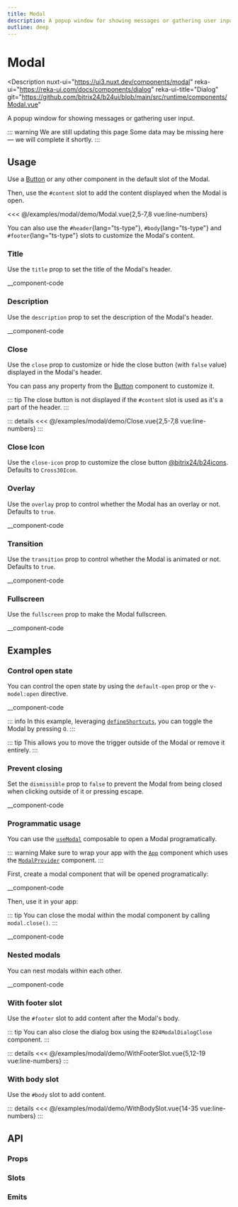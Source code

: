 ```yaml
---
title: Modal
description: A popup window for showing messages or gathering user input.
outline: deep
---
```

<script setup>
import ModalExample from '/examples/modal/Modal.vue';
import CloseExample from '/examples/modal/Close.vue';
import WithBodySlotExample from '/examples/modal/WithBodySlot.vue';
import WithFooterSlotExample from '/examples/modal/WithFooterSlot.vue';
</script>
# Modal

<Description
  nuxt-ui="https://ui3.nuxt.dev/components/modal"
  reka-ui="https://reka-ui.com/docs/components/dialog"
  reka-ui-title="Dialog"
  git="https://github.com/bitrix24/b24ui/blob/main/src/runtime/components/Modal.vue"
>
  A popup window for showing messages or gathering user input.
</Description>

::: warning We are still updating this page
Some data may be missing here — we will complete it shortly.
:::

## Usage

Use a [Button](/components/button) or any other component in the default slot of the Modal.

Then, use the `#content` slot to add the content displayed when the Modal is open.

<div class="lg:min-h-[160px]">
  <ClientOnly>
    <ModalExample />
  </ClientOnly>
</div>

<<< @/examples/modal/demo/Modal.vue{2,5-7,8 vue:line-numbers}

You can also use the `#header`{lang="ts-type"}, `#body`{lang="ts-type"} and `#footer`{lang="ts-type"} slots to customize the Modal's content.

### Title

Use the `title` prop to set the title of the Modal's header.

__component-code

### Description

Use the `description` prop to set the description of the Modal's header.

__component-code

### Close

Use the `close` prop to customize or hide the close button (with `false` value) displayed in the Modal's header.

You can pass any property from the [Button](/components/button) component to customize it.

::: tip
The close button is not displayed if the `#content` slot is used as it's a part of the header.
:::

<div class="lg:min-h-[160px]">
  <ClientOnly>
    <CloseExample />
  </ClientOnly>
</div>

::: details
<<< @/examples/modal/demo/Close.vue{2,5-7,8 vue:line-numbers}
:::

### Close Icon

Use the `close-icon` prop to customize the close button [@bitrix24/b24icons](https://bitrix24.github.io/b24icons/guide/icons.html). Defaults to `Cross30Icon`.

### Overlay

Use the `overlay` prop to control whether the Modal has an overlay or not. Defaults to `true`.

__component-code

### Transition

Use the `transition` prop to control whether the Modal is animated or not. Defaults to `true`.

__component-code

### Fullscreen

Use the `fullscreen` prop to make the Modal fullscreen.

__component-code

## Examples

### Control open state

You can control the open state by using the `default-open` prop or the `v-model:open` directive.

__component-code

::: info
In this example, leveraging [`defineShortcuts`](composables/define-shortcuts), you can toggle the Modal by pressing `O`.
:::

::: tip
This allows you to move the trigger outside of the Modal or remove it entirely.
:::

### Prevent closing

Set the `dismissible` prop to `false` to prevent the Modal from being closed when clicking outside of it or pressing escape.

__component-code

### Programmatic usage

You can use the [`useModal`](composables/use-modal) composable to open a Modal programatically.

::: warning
Make sure to wrap your app with the [`App`](/components/app) component which uses the [`ModalProvider`](https://github.com/nuxt/ui/blob/v3/src/runtime/components/ModalProvider.vue) component.
:::

First, create a modal component that will be opened programatically:

__component-code

Then, use it in your app:

::: tip
You can close the modal within the modal component by calling `modal.close()`.
:::

__component-code

### Nested modals

You can nest modals within each other.

__component-code

### With footer slot

Use the `#footer` slot to add content after the Modal's body.

::: tip
You can also close the dialog box using the `B24ModalDialogClose` component.
:::

<div class="lg:min-h-[160px]">
  <ClientOnly>
    <WithFooterSlotExample />
  </ClientOnly>
</div>

::: details
<<< @/examples/modal/demo/WithFooterSlot.vue{5,12-19 vue:line-numbers}
:::

### With body slot

Use the `#body` slot to add content.

<div class="lg:min-h-[160px]">
  <ClientOnly>
    <WithBodySlotExample />
  </ClientOnly>
</div>

::: details
<<< @/examples/modal/demo/WithBodySlot.vue{14-35 vue:line-numbers}
:::



## API

### Props

<ComponentProps component="Modal" />

### Slots

<ComponentSlots component="Modal" />

### Emits

<ComponentEmits component="Modal" />

